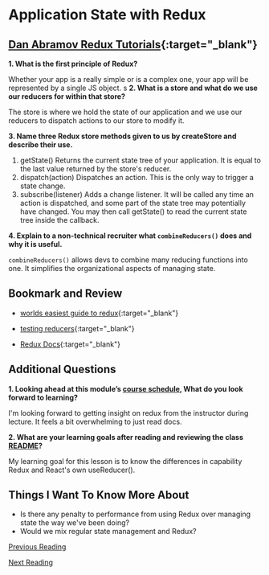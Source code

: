 # Application State with Redux

## [Dan Abramov Redux Tutorials](https://egghead.io/courses/getting-started-with-redux){:target="_blank"}

**1. What is the first principle of Redux?**

Whether your app is a really simple or is a complex one, your app will be represented by a single JS object.
s
**2. What is a store and what do we use our reducers for within that store?**

The store is where we hold the state of our application and we use our reducers to dispatch actions to our store to modify it.

**3. Name three Redux store methods given to us by createStore and describe their use.**

1. getState()
Returns the current state tree of your application. It is equal to the last value returned by the store's reducer.
2. dispatch(action)
Dispatches an action. This is the only way to trigger a state change.
3. subscribe(listener)
Adds a change listener. It will be called any time an action is dispatched, and some part of the state tree may potentially have changed. You may then call getState() to read the current state tree inside the callback.

**4. Explain to a non-technical recruiter what `combineReducers()` does and why it is useful.**

`combineReducers()` allows devs to combine many reducing functions into one. It simplifies the organizational aspects of managing state.

## Bookmark and Review

- [worlds easiest guide to redux](https://medium.freecodecamp.org/understanding-redux-the-worlds-easiest-guide-to-beginning-redux-c695f45546f6){:target="_blank"}

- [testing reducers](https://medium.com/@netxm/testing-redux-reducers-with-jest-6653abbfe3e1){:target="_blank"}

- [Redux Docs](https://redux.js.org/){:target="_blank"}

## Additional Questions

**1. Looking ahead at this module’s [course schedule](https://codefellows.github.io/code-401-javascript-guide/curriculum/#module-7), What do you look forward to learning?**

I'm looking forward to getting insight on redux from the instructor during lecture. It feels a bit overwhelming to just read docs.

**2. What are your learning goals after reading and reviewing the class [README](https://codefellows.github.io/code-401-javascript-guide/curriculum/)?**

My learning goal for this lesson is to know the differences in capability Redux and React's own useReducer().

## Things I Want To Know More About

- Is there any penalty to performance from using Redux over managing state the way we've been doing?
- Would we mix regular state management and Redux?

[Previous Reading](./class-35.md)

[Next Reading](./class-37.md)
